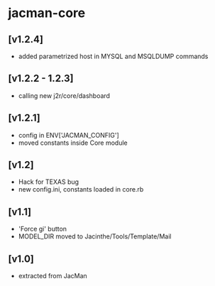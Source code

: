 # jacman-core
## [v1.2.4]
* added  parametrized host in MYSQL and MSQLDUMP commands

## [v1.2.2 - 1.2.3]
* calling new j2r/core/dashboard

## [v1.2.1]
* config in ENV['JACMAN_CONFIG']
* moved constants inside Core module

## [v1.2]
* Hack for TEXAS bug
* new config.ini, constants loaded in core.rb

## [v1.1]
* 'Force gi' button
* MODEL_DIR moved to Jacinthe/Tools/Template/Mail

## [v1.0]
* extracted from JacMan



